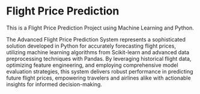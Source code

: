 # Flight Price Prediction

This is a Flight Price Prediction Project using Machine Learning and Python.

The Advanced Flight Price Prediction System represents a sophisticated solution developed in Python for accurately forecasting flight prices, utilizing machine learning algorithms from Scikit-learn and advanced data preprocessing techniques with Pandas. By leveraging historical flight data, optimizing feature engineering, and employing comprehensive model evaluation strategies, this system delivers robust performance in predicting future flight prices, empowering travelers and airlines alike with actionable insights for informed decision-making.

